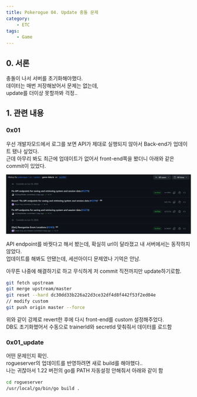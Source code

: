 ```yaml
---
title: Pokerogue 04. Update 충돌 문제
category:
    - ETC
tags:
    - Game
---
```


## 0. 서론
충돌이 나서 서버를 초기화해야했다.  
데이터는 매번 저장해놨어서 문제는 없는데,  
update를 더이상 못할까봐 걱정..  

## 1. 관련 내용

### 0x01
우선 개발자모드에서 로그를 보면 API가 제대로 실행되지 않아서 Back-end가 업데이트 됐나 싶었다.  
근데 아무리 봐도 최근에 업데이트가 없어서 front-end쪽을 봤더니 아래와 같은 commit이 있었다.  

![alt text](../../assets/image/image-8.png)

API endpoint를 바꿧다고 해서 봤는데, 확실히 url이 달라졌고 내 서버에서는 동작하지 않았다.  
업데이트를 해봐도 안됐는데, 세션아이디 문제였나 기억은 안남.  

아무튼 나중에 해결하기로 하고 무식하게 저 commit 직전까지만 update하기로함.  

```bash
git fetch upstream
git merge upstream/master
git reset --hard dc30dd33b226a22d3ce32df4d8f442f53f2ed04e
// modify custom
git push origin master --force
```

위와 같이 강제로 revert한 후에 다시 front-end를 custom 설정해주었다.  
DB도 초기화했어서 수동으로 trainerId와 secretId 맞춰줘서 데이터를 로드함 

### 0x01_update
어떤 문제인지 확인.  
rogueserver의 업데이트를 반영하려면 새로 build를 해야했다..  
나는 귀찮아서 1.22 버전의 go를 PATH 자동설정 안해줘서 아래와 같이 함

```bash
cd rogueserver
/usr/local/go/bin/go build .
```
